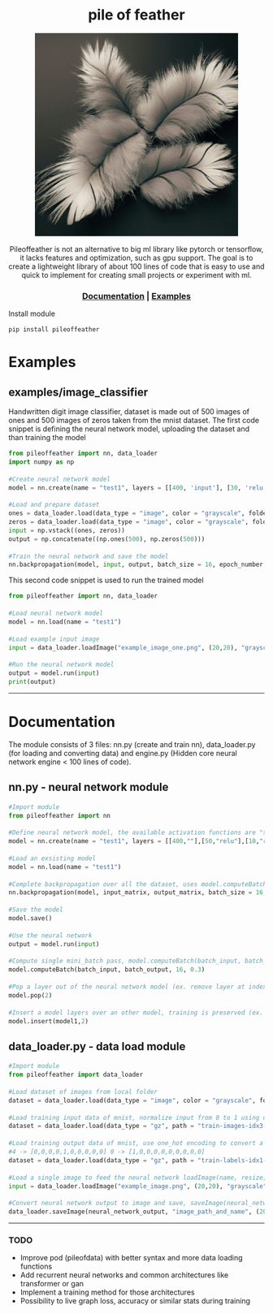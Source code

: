 <div align="center">
<h1>pile of feather</h1>
<img src="https://github.com/usedToBeTomas/pile-of-feather/blob/main/images/pof2.jpeg" width="400" height="400" />

Pileoffeather is not an alternative to big ml library like pytorch or tensorflow, it lacks features and optimization, such as gpu support. The goal is to create a lightweight library of about 100 lines of code that is easy to use and quick to implement for creating small projects or experiment with ml.

<h3>

[Documentation](https://github.com/usedToBeTomas/pile-of-feather#documentation) | [Examples](https://github.com/usedToBeTomas/pile-of-feather#examples)

</h3>

</div>

Install module
```cmd
pip install pileoffeather
```
# Examples
## examples/image_classifier
Handwritten digit image classifier, dataset is made out of 500 images of ones and 500 images of zeros taken from the mnist dataset. The first code snippet is defining the neural network model, uploading the dataset and than training the model
```python
from pileoffeather import nn, data_loader
import numpy as np

#Create neural network model
model = nn.create(name = "test1", layers = [[400, 'input'], [30, 'relu'], [10, 'relu'], [1, 'sigmoid']])

#Load and prepare dataset
ones = data_loader.load(data_type = "image", color = "grayscale", folder = "ones", resize = (20,20))
zeros = data_loader.load(data_type = "image", color = "grayscale", folder = "zeros", resize = (20,20))
input = np.vstack((ones, zeros))
output = np.concatenate((np.ones(500), np.zeros(500)))

#Train the neural network and save the model
nn.backpropagation(model, input, output, batch_size = 16, epoch_number = 10, rate = 0.6)
```
This second code snippet is used to run the trained model
```python
from pileoffeather import nn, data_loader

#Load neural network model
model = nn.load(name = "test1")

#Load example input image
input = data_loader.loadImage("example_image_one.png", (20,20), "grayscale")

#Run the neural network model
output = model.run(input)
print(output)
```

---

# Documentation
The module consists of 3 files: nn.py (create and train nn), data_loader.py (for loading and converting data) and engine.py (Hidden core neural network engine < 100 lines of code).
## nn.py - neural network module

```python
#Import module
from pileoffeather import nn

#Define neural network model, the available activation functions are "sigmoid","relu","leakyRelu"
model = nn.create(name = "test1", layers = [[400,""],[50,"relu"],[10,"relu"],[1,"sigmoid"]])

#Load an exsisting model
model = nn.load(name = "test1")

#Complete backpropagation over all the dataset, uses model.computeBatch in a loop
nn.backpropagation(model, input_matrix, output_matrix, batch_size = 16, epoch_number = 100, rate = 0.03)

#Save the model
model.save()

#Use the neural network
output = model.run(input)

#Compute single mini_batch pass, model.computeBatch(batch_input, batch_output, batch_size, learning_rate)
model.computeBatch(batch_input, batch_output, 16, 0.3)

#Pop a layer out of the neural network model (ex. remove layer at index 2)
model.pop(2)

#Insert a model layers over an other model, training is preserved (ex. at index 2)
model.insert(model1,2)
```

## data_loader.py - data load module

```python
#Import module
from pileoffeather import data_loader

#Load dataset of images from local folder
dataset = data_loader.load(data_type = "image", color = "grayscale", folder = "folder_name_containing_all_images", resize = (20,20))

#Load training input data of mnist, normalize input from 0 to 1 using divide = 255
dataset = data_loader.load(data_type = "gz", path = "train-images-idx3-ubyte.gz", start_index = 16, input_number = 784, divide = 255)

#Load training output data of mnist, use one_hot encoding to convert a decimal number to an array
#4 -> [0,0,0,0,1,0,0,0,0,0] 0 -> [1,0,0,0,0,0,0,0,0,0]
dataset = data_loader.load(data_type = "gz", path = "train-labels-idx1-ubyte.gz", start_index = 8, one_hot = 10)

#Load a single image to feed the neural network loadImage(name, resize, color)
input = data_loader.loadImage("example_image.png", (20,20), "grayscale")

#Convert neural network output to image and save, saveImage(neural_network_output, image_path, resize, color)
data_loader.saveImage(neural_network_output, "image_path_and_name", (20,20), "grayscale")
```

---

### TODO
- Improve pod (pileofdata) with better syntax and more data loading functions
- Add recurrent neural networks and common architectures like transformer or gan
- Implement a training method for those architectures
- Possibility to live graph loss, accuracy or similar stats during training
